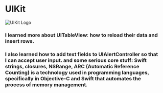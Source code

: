 # UIKit

![UIKit Logo](https://cdn3.iconfinder.com/data/icons/logos-and-brands-adobe/512/349_Uikit-512.png)

 ### I learned more about UITableView: how to reload their data and insert rows. 
 ### I also learned how to add text fields to UIAlertController so that I can accept user input. and some serious core stuff: Swift strings, closures, NSRange, ARC (Automatic Reference Counting) is a technology used in programming languages, specifically in Objective-C and Swift that automates the process of memory management.
